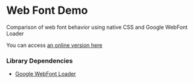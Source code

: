 Web Font Demo
=============

Comparison of web font behavior using native CSS and Google WebFont Loader

You can access [an online version here](http://liouh.com/webfonttest/)

### Library Dependencies

* [Google WebFont Loader](https://developers.google.com/webfonts/docs/webfont_loader)
